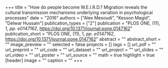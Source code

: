 +++
title = "How do people become W.E.I.R.D.? Migration reveals the cultural transmission mechanisms underlying variation in psychological processes"
date = "2016"
authors = ["Alex Mesoudi", "Kesson Magid", "Delwar Hussain"]
publication_types = ["2"]
publication = "PLOS ONE, (11), 1, _pp. e0147162_, https://doi.org/10.1371/journal.pone.0147162"
publication_short = "PLOS ONE, (11), 1, _pp. e0147162_, https://doi.org/10.1371/journal.pone.0147162"
abstract = ""
abstract_short = ""
image_preview = ""
selected = false
projects = []
tags = []
url_pdf = ""
url_preprint = ""
url_code = ""
url_dataset = ""
url_project = ""
url_slides = ""
url_video = ""
url_poster = ""
url_source = ""
math = true
highlight = true
[header]
image = ""
caption = ""
+++
